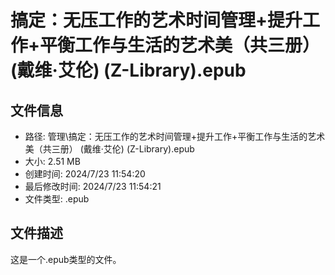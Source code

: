 ﻿# 搞定：无压工作的艺术时间管理+提升工作+平衡工作与生活的艺术美（共三册） (戴维·艾伦) (Z-Library).epub

## 文件信息
- 路径: 管理\搞定：无压工作的艺术时间管理+提升工作+平衡工作与生活的艺术美（共三册） (戴维·艾伦) (Z-Library).epub
- 大小: 2.51 MB
- 创建时间: 2024/7/23 11:54:20
- 最后修改时间: 2024/7/23 11:54:21
- 文件类型: .epub

## 文件描述
这是一个.epub类型的文件。

